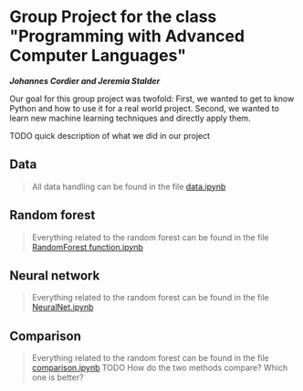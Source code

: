# Group Project for the class "Programming with Advanced Computer Languages"
_**Johannes Cordier and Jeremia Stalder**_

Our goal for this group project was twofold: First, we wanted to get to know Python and how to use it for a real world project. Second, we wanted to learn new machine learning techniques and directly apply them.

TODO quick description of what we did in our project

## Data
> All data handling can be found in the file [data.ipynb](https://github.com/jere24/advanced-programming/blob/master/data_cleaning.ipynb)


## Random forest
> Everything related to the random forest can be found in the file [RandomForest function.ipynb](https://github.com/jere24/advanced-programming/blob/master/RandomForest%20function.ipynb)

## Neural network
> Everything related to the random forest can be found in the file [NeuralNet.ipynb]()

## Comparison
> Everything related to the random forest can be found in the file [comparison.ipynb]()
TODO How do the two methods compare? Which one is better? 
